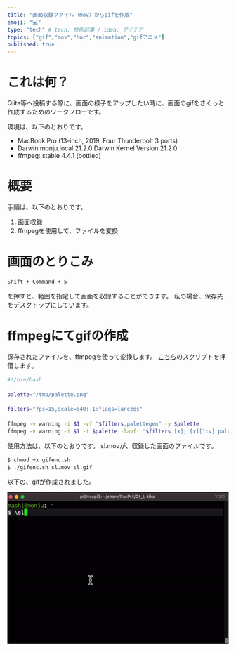 ```yaml
---
title: "画面収録ファイル（mov）からgifを作成"
emoji: "💻"
type: "tech" # tech: 技術記事 / idea: アイデア
topics: ["gif","mov","Mac","animation","gifアニメ"]
published: true
---
```


# これは何？

Qiita等へ投稿する際に、画面の様子をアップしたい時に、画面のgifをさくっと作成するためのワークフローです。

環境は、以下のとおりです。

- MacBook Pro (13-inch, 2019, Four Thunderbolt 3 ports)
- Darwin monju.local 21.2.0 Darwin Kernel Version 21.2.0
- ffmpeg: stable 4.4.1 (bottled)


# 概要

手順は、以下のとおりです。

1. 画面収録
1. ffmpegを使用して、ファイルを変換


# 画面のとりこみ

```sh
Shift + Command + 5
```

を押すと、範囲を指定して画面を収録することができます。
私の場合、保存先をデスクトップにしています。


# ffmpegにてgifの作成


保存されたファイルを、ffmpegを使って変換します。
[こちら](http://blog.pkh.me/p/21-high-quality-gif-with-ffmpeg.html)のスクリプトを拝借します。


```sh:gifenc.sh
#!/bin/bash

palette="/tmp/palette.png"

filters="fps=15,scale=640:-1:flags=lanczos"

ffmpeg -v warning -i $1 -vf "$filters,palettegen" -y $palette
ffmpeg -v warning -i $1 -i $palette -lavfi "$filters [x]; [x][1:v] paletteuse=dither=floyd_steinberg"  -y $2
```

使用方法は、以下のとおりです。
sl.movが、収録した画面のファイルです。

```sh
$ chmod +x gifenc.sh
$ ./gifenc.sh sl.mov sl.gif
```

以下の、gifが作成されました。


![](/images/sl.gif)
